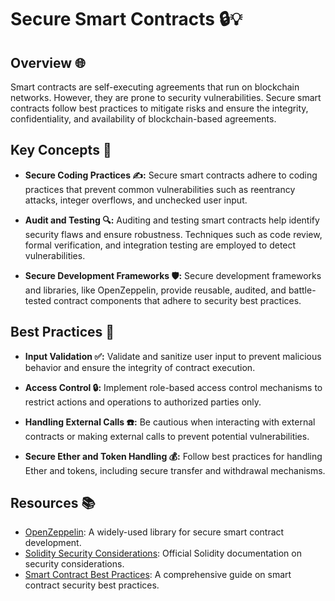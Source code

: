 # Secure Smart Contracts 🔒💡

## Overview 🌐

Smart contracts are self-executing agreements that run on blockchain networks. However, they are prone to security vulnerabilities. Secure smart contracts follow best practices to mitigate risks and ensure the integrity, confidentiality, and availability of blockchain-based agreements.

## Key Concepts 🧩

- **Secure Coding Practices ✍️:** Secure smart contracts adhere to coding practices that prevent common vulnerabilities such as reentrancy attacks, integer overflows, and unchecked user input.

- **Audit and Testing 🔍:** Auditing and testing smart contracts help identify security flaws and ensure robustness. Techniques such as code review, formal verification, and integration testing are employed to detect vulnerabilities.

- **Secure Development Frameworks 🛡️:** Secure development frameworks and libraries, like OpenZeppelin, provide reusable, audited, and battle-tested contract components that adhere to security best practices.

## Best Practices 🚀

- **Input Validation ✅:** Validate and sanitize user input to prevent malicious behavior and ensure the integrity of contract execution.

- **Access Control 🔒:** Implement role-based access control mechanisms to restrict actions and operations to authorized parties only.

- **Handling External Calls ☎️:** Be cautious when interacting with external contracts or making external calls to prevent potential vulnerabilities.

- **Secure Ether and Token Handling 💰:** Follow best practices for handling Ether and tokens, including secure transfer and withdrawal mechanisms.

## Resources 📚

- [OpenZeppelin](https://openzeppelin.com/): A widely-used library for secure smart contract development.
- [Solidity Security Considerations](https://docs.soliditylang.org/en/v0.8.7/security-considerations.html): Official Solidity documentation on security considerations.
- [Smart Contract Best Practices](https://consensys.github.io/smart-contract-best-practices/): A comprehensive guide on smart contract security best practices.
